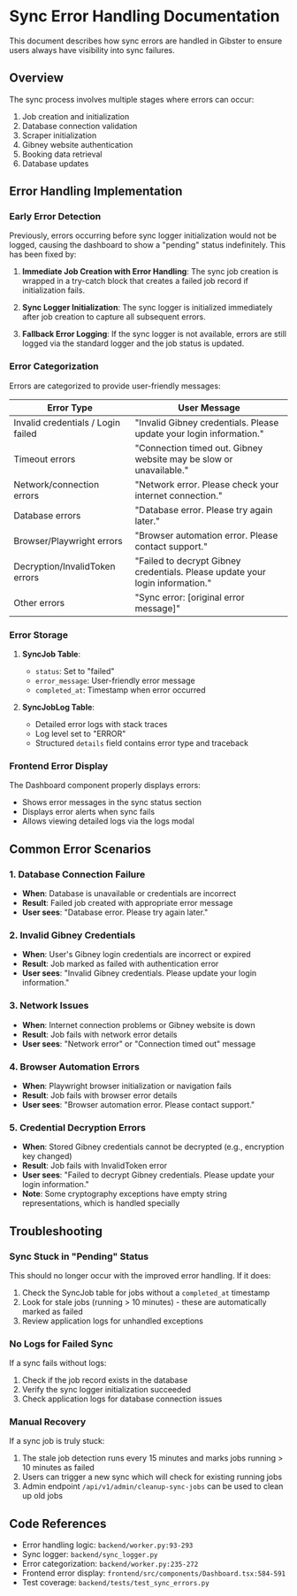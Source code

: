 # Sync Error Handling Documentation

This document describes how sync errors are handled in Gibster to ensure users always have visibility into sync failures.

## Overview

The sync process involves multiple stages where errors can occur:
1. Job creation and initialization
2. Database connection validation
3. Scraper initialization
4. Gibney website authentication
5. Booking data retrieval
6. Database updates

## Error Handling Implementation

### Early Error Detection

Previously, errors occurring before sync logger initialization would not be logged, causing the dashboard to show a "pending" status indefinitely. This has been fixed by:

1. **Immediate Job Creation with Error Handling**: The sync job creation is wrapped in a try-catch block that creates a failed job record if initialization fails.

2. **Sync Logger Initialization**: The sync logger is initialized immediately after job creation to capture all subsequent errors.

3. **Fallback Error Logging**: If the sync logger is not available, errors are still logged via the standard logger and the job status is updated.

### Error Categorization

Errors are categorized to provide user-friendly messages:

| Error Type | User Message |
|------------|--------------|
| Invalid credentials / Login failed | "Invalid Gibney credentials. Please update your login information." |
| Timeout errors | "Connection timed out. Gibney website may be slow or unavailable." |
| Network/connection errors | "Network error. Please check your internet connection." |
| Database errors | "Database error. Please try again later." |
| Browser/Playwright errors | "Browser automation error. Please contact support." |
| Decryption/InvalidToken errors | "Failed to decrypt Gibney credentials. Please update your login information." |
| Other errors | "Sync error: [original error message]" |

### Error Storage

1. **SyncJob Table**: 
   - `status`: Set to "failed"
   - `error_message`: User-friendly error message
   - `completed_at`: Timestamp when error occurred

2. **SyncJobLog Table**:
   - Detailed error logs with stack traces
   - Log level set to "ERROR"
   - Structured `details` field contains error type and traceback

### Frontend Error Display

The Dashboard component properly displays errors:
- Shows error messages in the sync status section
- Displays error alerts when sync fails
- Allows viewing detailed logs via the logs modal

## Common Error Scenarios

### 1. Database Connection Failure
- **When**: Database is unavailable or credentials are incorrect
- **Result**: Failed job created with appropriate error message
- **User sees**: "Database error. Please try again later."

### 2. Invalid Gibney Credentials
- **When**: User's Gibney login credentials are incorrect or expired
- **Result**: Job marked as failed with authentication error
- **User sees**: "Invalid Gibney credentials. Please update your login information."

### 3. Network Issues
- **When**: Internet connection problems or Gibney website is down
- **Result**: Job fails with network error details
- **User sees**: "Network error" or "Connection timed out" message

### 4. Browser Automation Errors
- **When**: Playwright browser initialization or navigation fails
- **Result**: Job fails with browser error details
- **User sees**: "Browser automation error. Please contact support."

### 5. Credential Decryption Errors
- **When**: Stored Gibney credentials cannot be decrypted (e.g., encryption key changed)
- **Result**: Job fails with InvalidToken error
- **User sees**: "Failed to decrypt Gibney credentials. Please update your login information."
- **Note**: Some cryptography exceptions have empty string representations, which is handled specially

## Troubleshooting

### Sync Stuck in "Pending" Status

This should no longer occur with the improved error handling. If it does:

1. Check the SyncJob table for jobs without a `completed_at` timestamp
2. Look for stale jobs (running > 10 minutes) - these are automatically marked as failed
3. Review application logs for unhandled exceptions

### No Logs for Failed Sync

If a sync fails without logs:

1. Check if the job record exists in the database
2. Verify the sync logger initialization succeeded
3. Check application logs for database connection issues

### Manual Recovery

If a sync job is truly stuck:

1. The stale job detection runs every 15 minutes and marks jobs running > 10 minutes as failed
2. Users can trigger a new sync which will check for existing running jobs
3. Admin endpoint `/api/v1/admin/cleanup-sync-jobs` can be used to clean up old jobs

## Code References

- Error handling logic: `backend/worker.py:93-293`
- Sync logger: `backend/sync_logger.py`
- Error categorization: `backend/worker.py:235-272`
- Frontend error display: `frontend/src/components/Dashboard.tsx:584-591`
- Test coverage: `backend/tests/test_sync_errors.py`